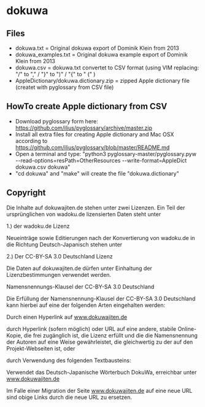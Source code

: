 dokuwa
======

Files
-----
- dokuwa.txt = Original dokuwa export of Dominik Klein from 2013
- dokuwa_examples.txt = Original dokuwa example export of Dominik Klein from 2013
- dokuwa.csv = dokuwa.txt convertet to CSV format (using VIM replacing: "/" to "," / "}" to ")" / "{" to " (" ) 
- AppleDictionary/dokuwa.dictionary.zip = zipped Apple dictionary file (createt with pyglossary from CSV file)

HowTo create Apple dictionary from CSV
--------------------------------------
- Download pyglossary form here: https://github.com/ilius/pyglossary/archive/master.zip
- Install all extra files for creating Apple dictionary and Mac OSX according to https://github.com/ilius/pyglossary/blob/master/README.md
- Open a terminal and type: "python3 pyglossary-master/pyglossary.pyw --read-options=resPath=OtherResources --write-format=AppleDict dokuwa.csv dokuwa"
- "cd dokuwa" and "make" will create the file "dokuwa.dictionary"

Copyright
---------
Die Inhalte auf dokuwajiten.de stehen unter zwei Lizenzen. Ein Teil der ursprünglichen von wadoku.de lizensierten Daten steht unter

1.) der wadoku.de Lizenz

Neueinträge sowie Editierungen nach der Konvertierung von wadoku.de in die Richtung Deutsch-Japanisch stehen unter

2.) Der CC-BY-SA 3.0 Deutschland Lizenz

Die Daten auf dokuwajiten.de dürfen unter Einhaltung der Lizenzbestimmungen verwendet werden.

Namensnennungs-Klausel der CC-BY-SA 3.0 Deutschland

Die Erfüllung der Namensnennung-Klausel der CC-BY-SA 3.0 Deutschland kann hierbei auf eine der folgenden Arten eingehalten werden:

Durch einen Hyperlink auf www.dokuwajiten.de

durch Hyperlink (sofern möglich) oder URL auf eine andere, stabile Online-Kopie, die frei zugänglich ist, die Lizenz erfüllt und die die Namensnennung der Autoren auf eine Weise gewährleistet, die gleichwertig zu der auf den Projekt-Webseiten ist, oder

durch Verwendung des folgenden Textbausteins:

Verwendet das Deutsch-Japanische Wörterbuch DokuWa, erreichbar unter www.dokuwajiten.de

Im Falle einer Migration der Seite www.dokuwajiten.de auf eine neue URL sind obige Links durch die neue URL zu ersetzen.